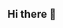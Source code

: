 ## Hi there 👋
<!--
### **Working in...**
- 💻 RHEL, Linux, AWS ,Windows, Oracle Server Provisioning.
- 🌐 JAVA & JS Web Marketing Solution Advancement.
- 💾 Oracle, MySQL, PostgreSQL - DW, OLAP Data ETL.
-->
